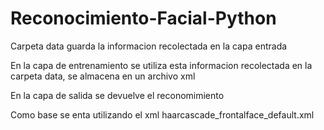 # Reconocimiento-Facial-Python

Carpeta data guarda la informacion recolectada en la capa entrada

En la capa de entrenamiento se utiliza esta informacion recolectada en la carpeta data, se almacena en un archivo xml

En la capa de salida se devuelve el reconomimiento

Como base se enta utilizando el xml haarcascade_frontalface_default.xml
